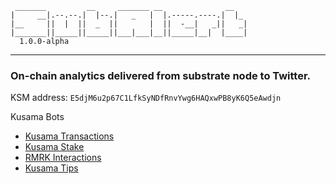 ```
 _______         __     _______ __              __   
|     __|.--.--.|  |--.|   _   |  |.-----.----.|  |_ 
|__     ||  |  ||  _  ||       |  ||  -__|   _||   _|
|_______||_____||_____||___|___|__||_____|__|  |____|
  1.0.0-alpha
```
---
### On-chain analytics delivered from substrate node to Twitter.
KSM address: `E5djM6u2p67C1LfkSyNDfRnvYwg6HAQxwPB8yK6Q5eAwdjn`  

Kusama Bots
- [Kusama Transactions](https://twitter.com/KusamaTxs)
- [Kusama Stake](https://twitter.com/KusamaStake)
- [RMRK Interactions](https://twitter.com/NonFungibleTxs)
- [Kusama Tips](https://twitter.com/KusamaTip)